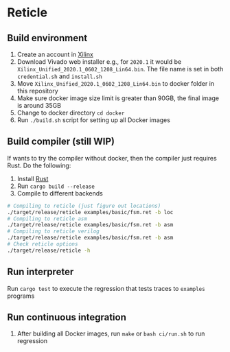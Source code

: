 # Reticle

## Build environment

1. Create an account in [Xilinx](https://www.xilinx.com/registration/create-account.html)
2. Download Vivado web installer e.g., for `2020.1` it would be `Xilinx_Unified_2020.1_0602_1208_Lin64.bin`. The file name is set in both `credential.sh` and `install.sh`
3. Move `Xilinx_Unified_2020.1_0602_1208_Lin64.bin` to docker folder in this repository
4. Make sure docker image size limit is greater than 90GB, the final image is around 35GB
5. Change to docker directory `cd docker`
6. Run `./build.sh` script for setting up all Docker images

## Build compiler (still WIP)

If wants to try the compiler without docker, then the compiler just requires Rust. Do the following:

1. Install [Rust](https://www.rust-lang.org/tools/install)
2. Run `cargo build --release`
3. Compile to different backends
```bash
# Compiling to reticle (just figure out locations)
./target/release/reticle examples/basic/fsm.ret -b loc
# Compiling to reticle asm
./target/release/reticle examples/basic/fsm.ret -b asm
# Compiling to reticle verilog
./target/release/reticle examples/basic/fsm.ret -b asm
# Check reticle options
./target/release/reticle -h
```

## Run interpreter

Run `cargo test` to execute the regression that tests traces to `examples` programs

## Run continuous integration

1. After building all Docker images, run `make` or `bash ci/run.sh` to run regression
